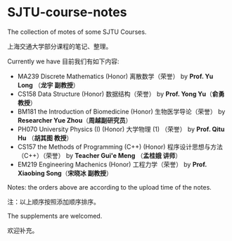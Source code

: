 # SJTU-course-notes
The collection of motes of some SJTU Courses.

上海交通大学部分课程的笔记、整理。

Currently we have 目前我们有如下内容:

- MA239 Discrete Mathematics (Honor) 离散数学（荣誉） by   **Prof. Yu Long** （**龙宇 副教授**）
- CS158 Data Structure (Honor) 数据结构（荣誉） by **Prof. Yong Yu**（**俞勇 教授**）
- BM181 the Introduction of Biomedicine (Honor) 生物医学导论（荣誉） by **Researcher Yue Zhou**（**周越副研究员**）
- PH070 University Physics (I) (Honor) 大学物理 (1) （荣誉） by **Prof. Qitu Hu** （**胡其图 教授**）
- CS157 the Methods of Programming (C++) (Honor) 程序设计思想与方法（C++）（荣誉） by **Teacher Gui'e Meng** （**孟桂娥 讲师**）
- EM219 Engineering Machenics (Honor) 工程力学（荣誉） by **Prof. Xiaobing Song**（**宋晓冰 副教授**）



Notes: the orders above are according to the upload time of the notes.

注：以上顺序按照添加顺序排序。



The supplements are welcomed.

欢迎补充。
